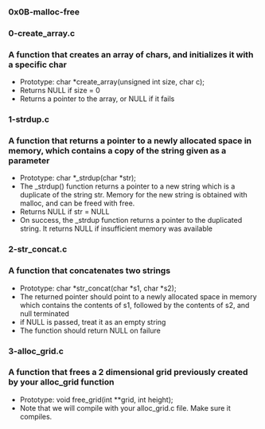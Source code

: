 ### 0x0B-malloc-free

### 0-create_array.c

### A function that creates an array of chars, and initializes it with a specific char

* Prototype: char *create_array(unsigned int size, char c);
* Returns NULL if size = 0
* Returns a pointer to the array, or NULL if it fails

### 1-strdup.c

### A function that returns a pointer to a newly allocated space in memory, which contains a copy of the string given as a parameter

* Prototype: char *_strdup(char *str); 
* The _strdup() function returns a pointer to a new string which is a duplicate of the string str. Memory for the new string is obtained with malloc, and can be freed with free. 
* Returns NULL if str = NULL 
* On success, the _strdup function returns a pointer to the duplicated string. It returns NULL if insufficient memory was available

### 2-str_concat.c

### A function that concatenates two strings

* Prototype: char *str_concat(char *s1, char *s2); 
* The returned pointer should point to a newly allocated space in memory which contains the contents of s1, followed by the contents of s2, and null terminated 
* if NULL is passed, treat it as an empty string 
* The function should return NULL on failure

### 3-alloc_grid.c

### A function that frees a 2 dimensional grid previously created by your alloc_grid function

* Prototype: void free_grid(int **grid, int height); 
* Note that we will compile with your alloc_grid.c file. Make sure it compiles.
